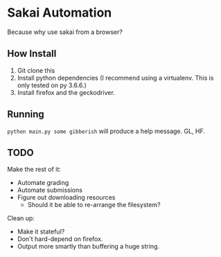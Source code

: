# Sakai Automation

Because why use sakai from a browser?

## How Install

1. Git clone this
1. Install python dependencies (I recommend using a virtualenv. This is only tested on py 3.6.6.)
1. Install firefox and the geckodriver.

## Running

`python main.py some gibberish` will produce a help message. GL, HF.

## TODO

Make the rest of it:
- Automate grading
- Automate submissions
- Figure out downloading resources
    - Should it be able to re-arrange the filesystem?

Clean up:
- Make it stateful?
- Don't hard-depend on firefox.
- Output more smartly than buffering a huge string.
